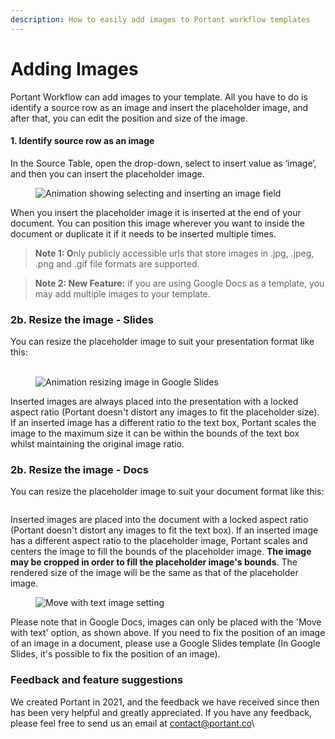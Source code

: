 ```yaml
---
description: How to easily add images to Portant workflow templates
---
```


# Adding Images

Portant Workflow can add images to your template. All you have to do is identify a source row as an image and insert the placeholder image, and after that, you can edit the position and size of the image.

#### 1. Identify source row as an image

In the Source Table, open the drop-down, select to insert value as ‘image’, and then you can insert the placeholder image.

<figure><img src="https://assets-global.website-files.com/5f3b57b5405f8bd0f98b5e14/62b5974cafa4af2f5829b31a_Portant%20Workflow%20-%20Image%20tag%20select%20and%20insert.gif" alt="Animation showing selecting and inserting an image field"><figcaption></figcaption></figure>

When you insert the placeholder image it is inserted at the end of your document. You can position this image wherever you want to inside the document or duplicate it if it needs to be inserted multiple times.

> **Note 1: O**nly publicly accessible urls that store images in .jpg, .jpeg, .png and .gif file formats are supported.

> **Note 2: New Feature:** if you are using Google Docs as a template, you may add multiple images to your template.

### 2b. Resize the image - Slides

You can resize the placeholder image to suit your presentation format like this:\
‍

<figure><img src="https://assets-global.website-files.com/5f3b57b5405f8bd0f98b5e14/62b5b60e9a3cf1f11ba32f8b_Portant%20Workflow%20-%20Resize%20image%20tag%20-%20slides.gif" alt="Animation resizing image in Google Slides"><figcaption></figcaption></figure>

Inserted images are always placed into the presentation with a locked aspect ratio (Portant doesn't distort any images to fit the placeholder size). If an inserted image has a different ratio to the text box, Portant scales the image to the maximum size it can be within the bounds of the text box whilst maintaining the original image ratio.

### 2b. Resize the image - Docs

You can resize the placeholder image to suit your document format like this:

<figure><img src="https://assets-global.website-files.com/5f3b57b5405f8bd0f98b5e14/62b5b497393fc5e14d3a109a_Portant%20Workflow%20-%20Resize%20image%20tag%20-%20Docs.gif" alt=""><figcaption></figcaption></figure>

Inserted images are placed into the document with a locked aspect ratio (Portant doesn't distort any images to fit the text box). If an inserted image has a different aspect ratio to the placeholder image, Portant scales and centers the image to fill the bounds of the placeholder image. **The image may be cropped in order to fill the placeholder image's bounds**. The rendered size of the image will be the same as that of the placeholder image.

<figure><img src="https://assets-global.website-files.com/5f3b57b5405f8bd0f98b5e14/62b969d5d3bd765cba567d1d_Portant%20Workflow%20-%20Image%20-%20Move%20with%20text.png" alt="Move with text image setting"><figcaption></figcaption></figure>

Please note that in Google Docs, images can only be placed with the 'Move with text' option, as shown above. If you need to fix the position of an image of an image in a document, please use a Google Slides template (In Google Slides, it's possible to fix the position of an image).

### Feedback and feature suggestions

We created Portant in 2021, and the feedback we have received since then has been very helpful and greatly appreciated. If you have any feedback, please feel free to send us an email at [contact@portant.co](mailto:contact@portant.co)\
